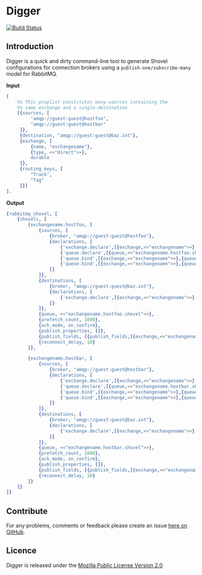 Digger
===

[![Build Status](https://secure.travis-ci.org/brendanhay/digger.png)](http://travis-ci.org/brendanhay/digger)


<a name="introduction" />

Introduction
------------

Digger is a quick and dirty command-line tool to generate Shovel configurations for connection brokers using a `publish-one/subscribe-many` model for RabbitMQ.

**Input**

````erlang
[
    %% This proplist constitutes many-sources containing the
    %% same exchange and a single-destination
    [{sources, [
         "amqp://guest:guest@hostfoo",
         "amqp://guest:guest@hostbar"
     ]},
     {destination, "amqp://guest:guest@baz.int"},
     {exchange, [
         {name, "exchangename"},
         {type, <<"direct">>},
         durable
     ]},
     {routing_keys, [
         "Track",
         "Tag"
     ]}]
].
````

**Output**

````erlang
{rabbitmq_shovel, [
    {shovels, [
        {exchangename.hostfoo, [
            {sources, [
                {broker, "amqp://guest:guest@hostfoo"},
                {declarations, [
                    {'exchange.declare',[{exchange,<<"exchangename">>},{type,<<"direct">>},durable]},
                    {'queue.declare',[{queue,<<"exchangename.hostfoo.shovel">>},durable]},
                    {'queue.bind',[{exchange,<<"exchangename">>},{queue,<<"exchangename.hostfoo.shovel">>},{routing_key,<<"Track">>}]},
                    {'queue.bind',[{exchange,<<"exchangename">>},{queue,<<"exchangename.hostfoo.shovel">>},{routing_key,<<"Tag">>}]}
                ]}
            ]},
            {destinations, [
                {broker, "amqp://guest:guest@baz.int"},
                {declarations, [
                    {'exchange.declare',[{exchange,<<"exchangename">>},{type,<<"direct">>},durable]}
                ]}
            ]},
            {queue, <<"exchangename.hostfoo.shovel">>},
            {prefetch_count, 1000},
            {ack_mode, on_confirm},
            {publish_properties, []},
            {publish_fields, [{publish_fields,[{exchange,<<"exchangename">>}]}]},
            {reconnect_delay, 10}
        ]},

        {exchangename.hostbar, [
            {sources, [
                {broker, "amqp://guest:guest@hostbar"},
                {declarations, [
                    {'exchange.declare',[{exchange,<<"exchangename">>},{type,<<"direct">>},durable]},
                    {'queue.declare',[{queue,<<"exchangename.hostbar.shovel">>},durable]},
                    {'queue.bind',[{exchange,<<"exchangename">>},{queue,<<"exchangename.hostbar.shovel">>},{routing_key,<<"Track">>}]},
                    {'queue.bind',[{exchange,<<"exchangename">>},{queue,<<"exchangename.hostbar.shovel">>},{routing_key,<<"Tag">>}]}
                ]}
            ]},
            {destinations, [
                {broker, "amqp://guest:guest@baz.int"},
                {declarations, [
                    {'exchange.declare',[{exchange,<<"exchangename">>},{type,<<"direct">>},durable]}
                ]}
            ]},
            {queue, <<"exchangename.hostbar.shovel">>},
            {prefetch_count, 1000},
            {ack_mode, on_confirm},
            {publish_properties, []},
            {publish_fields, [{publish_fields,[{exchange,<<"exchangename">>}]}]},
            {reconnect_delay, 10}
        ]}
    ]}
]}
````

<a name="contribute" />

Contribute
----------

For any problems, comments or feedback please create an issue [here on GitHub](github.com/brendanhay/digger/issues).


<a name="licence" />

Licence
-------

Digger is released under the [Mozilla Public License Version 2.0](http://www.mozilla.org/MPL/)
